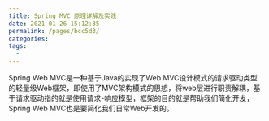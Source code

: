 ```yaml
---
title: Spring MVC 原理详解及实践
date: 2021-01-26 15:12:35
permalink: /pages/bcc5d3/
categories:
tags:
  - 
---
```


Spring Web MVC是一种基于Java的实现了Web MVC设计模式的请求驱动类型的轻量级Web框架，即使用了MVC架构模式的思想，将web层进行职责解耦，基于请求驱动指的就是使用请求-响应模型，框架的目的就是帮助我们简化开发，Spring Web MVC也是要简化我们日常Web开发的。

<!-- more -->

